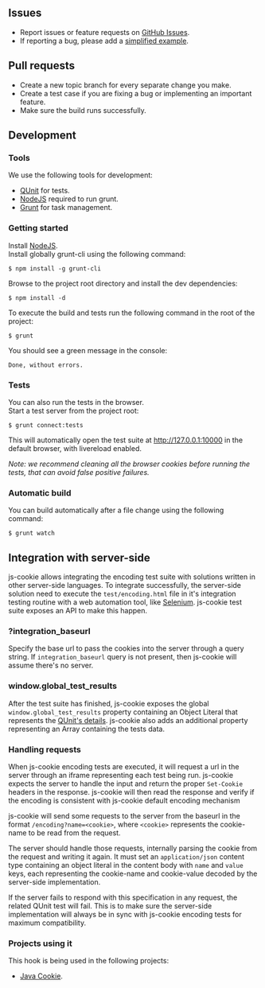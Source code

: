 ## Issues

- Report issues or feature requests on [GitHub Issues](https://github.com/js-cookie/js-cookie/issues).
- If reporting a bug, please add a [simplified example](http://sscce.org/).

## Pull requests

- Create a new topic branch for every separate change you make.
- Create a test case if you are fixing a bug or implementing an important feature.
- Make sure the build runs successfully.

## Development

### Tools

We use the following tools for development:

- [QUnit](http://qunitjs.com/) for tests.
- [NodeJS](http://nodejs.org/download/) required to run grunt.
- [Grunt](http://gruntjs.com/getting-started) for task management.

### Getting started

Install [NodeJS](http://nodejs.org/).  
Install globally grunt-cli using the following command:

    $ npm install -g grunt-cli

Browse to the project root directory and install the dev dependencies:

    $ npm install -d

To execute the build and tests run the following command in the root of the project:

    $ grunt

You should see a green message in the console:

    Done, without errors.

### Tests

You can also run the tests in the browser.  
Start a test server from the project root:

    $ grunt connect:tests

This will automatically open the test suite at http://127.0.0.1:10000 in the default browser, with livereload enabled.

_Note: we recommend cleaning all the browser cookies before running the tests, that can avoid false positive failures._

### Automatic build

You can build automatically after a file change using the following command:

    $ grunt watch

## Integration with server-side

js-cookie allows integrating the encoding test suite with solutions written in other server-side languages. To integrate successfully, the server-side solution need to execute the `test/encoding.html` file in it's integration testing routine with a web automation tool, like [Selenium](http://www.seleniumhq.org/). js-cookie test suite exposes an API to make this happen.

### ?integration_baseurl

Specify the base url to pass the cookies into the server through a query string. If `integration_baseurl` query is not present, then js-cookie will assume there's no server.

### window.global_test_results

After the test suite has finished, js-cookie exposes the global `window.global_test_results` property containing an Object Literal that represents the [QUnit's details](http://api.qunitjs.com/QUnit.done/). js-cookie also adds an additional property representing an Array containing the tests data.

### Handling requests

When js-cookie encoding tests are executed, it will request a url in the server through an iframe representing each test being run. js-cookie expects the server to handle the input and return the proper `Set-Cookie` headers in the response. js-cookie will then read the response and verify if the encoding is consistent with js-cookie default encoding mechanism

js-cookie will send some requests to the server from the baseurl in the format `/encoding?name=<cookie>`, where `<cookie>` represents the cookie-name to be read from the request.

The server should handle those requests, internally parsing the cookie from the request and writing it again. It must set an `application/json` content type containing an object literal in the content body with `name` and `value` keys, each representing the cookie-name and cookie-value decoded by the server-side implementation.

If the server fails to respond with this specification in any request, the related QUnit test will fail. This is to make sure the server-side implementation will always be in sync with js-cookie encoding tests for maximum compatibility.

### Projects using it

This hook is being used in the following projects:

- [Java Cookie](https://github.com/js-cookie/java-cookie).
